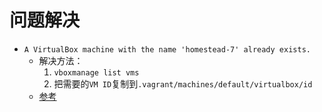 # 问题解决

* `A VirtualBox machine with the name 'homestead-7' already exists.`
    - 解决方法：
        1. `vboxmanage list vms`
        2. 把需要的`VM ID`复制到`.vagrant/machines/default/virtualbox/id`
    - [参考](http://stackoverflow.com/questions/26993903/a-virtualbox-machine-with-the-name-homestead-already-exists)
